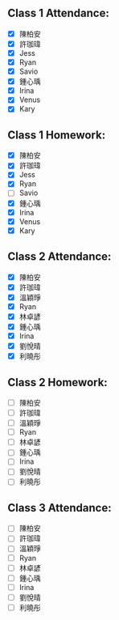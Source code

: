 ## Class 1 Attendance:
- [x] 陳柏安
- [x] 許珈瑋
- [x] Jess
- [x] Ryan
- [x] Savio
- [x] 鍾心瑀
- [x] Irina
- [x] Venus
- [x] Kary

## Class 1 Homework:
- [x] 陳柏安
- [x] 許珈瑋
- [x] Jess
- [x] Ryan
- [ ] Savio
- [x] 鍾心瑀
- [x] Irina
- [x] Venus
- [x] Kary

## Class 2 Attendance:
- [x] 陳柏安
- [x] 許珈瑋
- [x] 溫穎琤
- [x] Ryan
- [x] 林卓諺
- [x] 鍾心瑀
- [x] Irina
- [x] 劉悅晴
- [x] 利曉彤

## Class 2 Homework:
- [ ] 陳柏安
- [ ] 許珈瑋
- [ ] 溫穎琤
- [ ] Ryan
- [ ] 林卓諺
- [ ] 鍾心瑀
- [ ] Irina
- [ ] 劉悅晴
- [ ] 利曉彤

## Class 3 Attendance:
- [ ] 陳柏安
- [ ] 許珈瑋
- [ ] 溫穎琤
- [ ] Ryan
- [ ] 林卓諺
- [ ] 鍾心瑀
- [ ] Irina
- [ ] 劉悅晴
- [ ] 利曉彤
